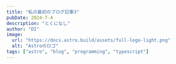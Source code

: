```yaml
---
title: "私の最初のブログ記事3"
pubDate: 2024-7-4
description: "とくになし"
author: "DI"
image:
  url: "https://docs.astro.build/assets/full-logo-light.png"
  alt: "Astroのロゴ"
tags: ["astro", "blog", "programming", "typescript"]
---
```

